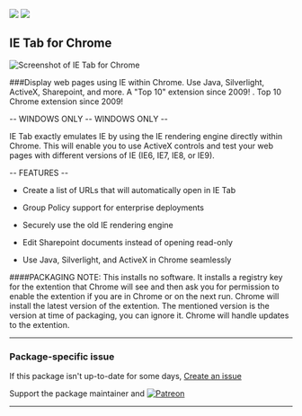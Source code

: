 [![](https://img.shields.io/chocolatey/v/ietab-chrome?color=green&label=ietab-chrome)](https://chocolatey.org/packages/ietab-chrome) [![](https://img.shields.io/chocolatey/dt/ietab-chrome)](https://chocolatey.org/packages/ietab-chrome)

## IE Tab for Chrome

![Screenshot of IE Tab for Chrome](https://lh3.googleusercontent.com/jBcRJhr62UYVgLkFZUsOlHwk0EiHdBC75QcWJrbHUMb-CR7jDnauqS7uY4clY-w6-wyHl6wE_g=s640-h400-e365-rw)	
	
###Display web pages using IE within Chrome. Use Java, Silverlight, ActiveX, Sharepoint, and more. A "Top 10" extension since 2009!
.
Top 10 Chrome extension since 2009!

-- WINDOWS ONLY -- WINDOWS ONLY --

IE Tab exactly emulates IE by using the IE rendering engine directly within Chrome.  This will enable you to use ActiveX controls and test your web pages with different versions of IE (IE6, IE7, IE8, or IE9).

-- FEATURES --

* Create a list of URLs that will automatically open in IE Tab

* Group Policy support for enterprise deployments

* Securely use the old IE rendering engine

* Edit Sharepoint documents instead of opening read-only

* Use Java, Silverlight, and ActiveX in Chrome seamlessly
	
####PACKAGING NOTE: This installs no software. It installs a registry key for the extention that Chrome will see and then ask you for permission to enable the extention if you are in Chrome or on the next run. Chrome will install the latest version of the extention. The mentioned version is the version at time of packaging, you can ignore it. Chrome will handle updates to the extention.

---

### Package-specific issue
If this package isn't up-to-date for some days, [Create an issue](https://github.com/tunisiano187/Chocolatey-packages/issues/new/choose)

Support the package maintainer and [![Patreon](https://cdn.jsdelivr.net/gh/tunisiano187/Chocolatey-packages@d15c4e19c709e7148588d4523ffc6dd3cd3c7e5e/icons/patreon.png)](https://www.patreon.com/tunisiano)

---

